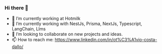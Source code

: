 ### Hi there 👋

- 🔭 I’m currently working at Hotmilk
- 🌱 I’m currently working with NestJs, Prisma, NextJs, Typescript, LangChain, Llms
- 👯 I’m looking to collaborate on new projects and ideas.
- 📫 How to reach me: https://www.linkedin.com/in/ot%C3%A1vio-costa-dallo/
